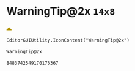 # WarningTip@2x `14x8`
<img src="/img/WarningTip@2x.png" width=14 height=8>

``` CSharp
EditorGUIUtility.IconContent("WarningTip@2x")
```
```
WarningTip@2x
```
```
8483742549170176367
```
